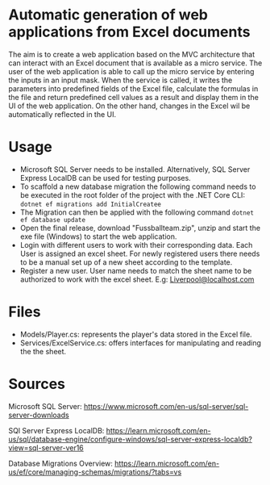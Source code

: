 # Automatic generation of web applications from Excel documents

The aim is to create a web application based on the MVC architecture that can interact with an Excel document that is available as a micro service. The user of the web application is able to call up the micro service by entering the inputs in an input mask. When the service is called, it writes the parameters into predefined fields of the Excel file, calculate the formulas in the file and return predefined cell values as a result and display them in the UI of the web application. On the other hand, changes in the Excel wil be automatically reflected in the UI.

# Usage

- Microsoft SQL Server needs to be installed. Alternatively, SQL Server Express LocalDB can be used for testing purposes.
- To scaffold a new database migration the following command needs to be executed in the root folder of the project with the .NET Core CLI: `dotnet ef migrations add InitialCreatee`
- The Migration can then be applied with the following command `dotnet ef database update`
- Open the final release, download "Fussballteam.zip", unzip and start the exe file (Windows) to start the web application.
- Login with different users to work with their corresponding data. Each User is assigned an excel sheet. For newly registered users there needs to be a manual set up of a new sheet according to the template. 
- Register a new user. User name needs to match the sheet name to be authorized to work with the excel sheet. E.g: Liverpool@localhost.com 

# Files

* Models/Player.cs: represents the player's data stored in the Excel file.
* Services/ExcelService.cs: offers interfaces for manipulating and reading the the sheet.

 
# Sources

Microsoft SQL Server:
https://www.microsoft.com/en-us/sql-server/sql-server-downloads

SQl Server Express LocalDB:
https://learn.microsoft.com/en-us/sql/database-engine/configure-windows/sql-server-express-localdb?view=sql-server-ver16

Database Migrations Overview:
https://learn.microsoft.com/en-us/ef/core/managing-schemas/migrations/?tabs=vs





